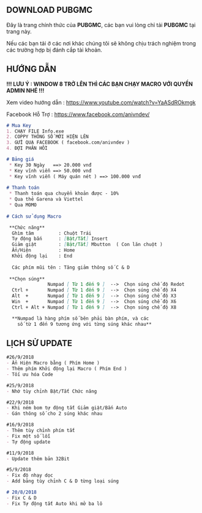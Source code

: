 ## DOWNLOAD PUBGMC

Đây là trang chính thức của **PUBGMC**, các bạn vui lòng chỉ tải **PUBGMC** tại trang này.

Nếu các bạn tải ở các nơi khác chúng tôi sẽ không chịu trách nghiệm trong các trường hợp bị đánh cắp tài khoản.

## HƯỚNG DẪN

**!!! LƯU Ý : WINDOW 8 TRỞ LÊN THÌ CÁC BẠN CHẠY MACRO VỚI QUYỀN ADMIN NHÉ !!!**

Xem video hướng dẫn : https://www.youtube.com/watch?v=YaASdROkmgk

Facebook Hỗ Trợ : https://www.facebook.com/anivndev/

```markdown
# Mua Key
1. CHẠY FILE Info.exe
2. COPPY THÔNG SỐ MỚI HIỆN LÊN
3. GỬI QUA FACEBOOK ( facebook.com/anivndev )
4. ĐỢI PHẢN HỒI

# Bảng giá
 * Key 30 Ngày   ==> 20.000 vnđ
 * Key vĩnh viễn ==> 50.000 vnđ
 * Key vĩnh viễn ( Máy quán nét ) ==> 100.000 vnđ 
 
# Thanh toán
 * Thanh toán qua chuyển khoản được - 10%
 * Qua thẻ Garena và Viettel
 * Qua MOMO
 
# Cách sử dụng Macro

 **Chức năng**
  Ghìm tâm         : Chuột Trái
  Tự động bắn      : [Bật/Tắt] Insert
  Giảm giật        : [Bật/Tắt] Mbutton  ( Con lăn chuột )
  Ẩn/Hiện          : Home
  Khởi động lại    : End
  
  Các phím mũi tên : Tăng giảm thông số C & D
  
 **Chọn súng**
               Numpad [ Từ 1 đến 9 ]  -->  Chọn súng chế độ Redot
  Ctrl +       Numpad [ Từ 1 đến 9 ]  -->  Chọn súng chế độ X4
  Alt  +       Numpad [ Từ 1 đến 9 ]  -->  Chọn súng chế độ X3
  Win  +       Numpad [ Từ 1 đến 9 ]  -->  Chọn súng chế độ X6
  Ctrl + Alt + Numpad [ Từ 1 đến 9 ]  -->  Chọn súng chế độ X8

  **Numpad là hàng phím số bên phải bàn phím, và các 
    số từ 1 đến 9 tương ứng với từng súng khác nhau**

```

## LỊCH SỬ UPDATE

```markdown
#26/9/2018
- Ẩn Hiện Macro bằng ( Phím Home )
- Thêm phím Khởi động lại Macro ( Phím End )
- Tối ưu hóa Code

#25/9/2018
- Nhớ tùy chỉnh Bật/Tắt Chức năng

#22/9/2018
- Khi ném bom tự động tắt Giảm giật/Bắn Auto
- Gán thông số cho 2 súng khác nhau

#16/9/2018
- Thêm tùy chỉnh phím tắt
- Fix một số lỗi
- Tự động update

#11/9/2018
- Update thêm bản 32Bit

#5/9/2018
- Fix độ nhạy dọc
- Add bảng tùy chỉnh C & D từng loại súng

# 20/8/2018
- Fix C & D 
- Fix Tự động tắt Auto khi mở ba lô

```
